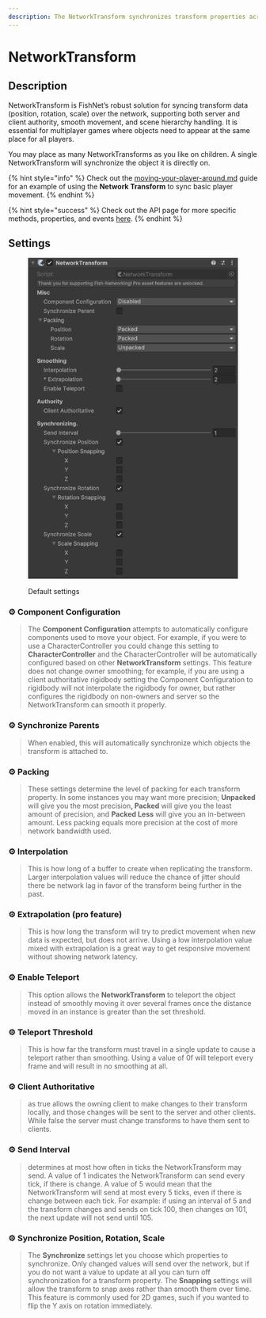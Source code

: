 ```yaml
---
description: The NetworkTransform synchronizes transform properties across the network.
---
```


# NetworkTransform

## Description <a href="#server-and-host" id="server-and-host"></a>

NetworkTransform is FishNet’s robust solution for syncing transform data (position, rotation, scale) over the network, supporting both server and client authority, smooth movement, and scene hierarchy handling. It is essential for multiplayer games where objects need to appear at the same place for all players.

You may place as many NetworkTransforms as you like on children. A single NetworkTransform will synchronize the object it is directly on.

{% hint style="info" %}
Check out the [moving-your-player-around.md](../../tutorials/getting-started/moving-your-player-around.md "mention") guide for an example of using the **Network Transform** to sync basic player movement.
{% endhint %}

{% hint style="success" %}
Check out the API page for more specific methods, properties, and events [here](https://fish-networking.com/FishNet/api/api/FishNet.Component.Transforming.NetworkTransform.html).
{% endhint %}

## Settings <a href="#server-and-host" id="server-and-host"></a>

<div align="left"><figure><img src="../../.gitbook/assets/network-transform-expanded-component.png" alt=""><figcaption><p>Default settings</p></figcaption></figure></div>

### :gear: **Component Configuration**

> The **Component Configuration** attempts to automatically configure components used to move your object. For example, if you were to use a CharacterController you could change this setting to **CharacterController** and the CharacterController will be automatically configured based on other **NetworkTransform** settings. This feature does not change owner smoothing; for example, if you are using a client authoritative rigidbody setting the Component Configuration to rigidbody will not interpolate the rigidbody for owner, but rather configures the rigidbody on non-owners and server so the NetworkTransform can smooth it properly.

### :gear: **Synchronize Parents**

> When enabled, this will automatically synchronize which objects the transform is attached to.

### :gear: **Packing**

> These settings determine the level of packing for each transform property. In some instances you may want more precision; **Unpacked** will give you the most precisio&#x6E;**, Packed** will give you the least amount of precision, and **Packed Less** will give you an in-between amount. Less packing equals more precision at the cost of more network bandwidth used.

### :gear: Interpolation

> This is how long of a buffer to create when replicating the transform. Larger interpolation values will reduce the chance of jitter should there be network lag in favor of the transform being further in the past.

### :gear: **Extrapolation (pro feature)**

> This is how long the transform will try to predict movement when new data is expected, but does not arrive. Using a low interpolation value mixed with extrapolation is a great way to get responsive movement without showing network latency.

### :gear: **Enable Teleport**

> This option allows the **NetworkTransform** to teleport the object instead of smoothly moving it over several frames once the distance moved in an instance is greater than the set threshold.

### :gear: **Teleport Threshold**

> This is how far the transform must travel in a single update to cause a teleport rather than smoothing. Using a value of 0f will teleport every frame and will result in no smoothing at all.

### :gear: **Client Authoritative**

> as true allows the owning client to make changes to their transform locally, and those changes will be sent to the server and other clients. While false the server must change transforms to have them sent to clients.

### :gear: **Send Interval**

> determines at most how often in ticks the NetworkTransform may send. A value of 1 indicates the NetworkTransform can send every tick, if there is change. A value of 5 would mean that the NetworkTransform will send at most every 5 ticks, even if there is change between each tick. For example: if using an interval of 5 and the transform changes and sends on tick 100, then changes on 101, the next update will not send until 105.

### :gear: **Synchronize Position, Rotation, Scale**

> The **Synchronize** settings let you choose which properties to synchronize. Only changed values will send over the network, but if you do not want a value to update at all you can turn off synchronization for a transform property. The **Snapping** settings will allow the transform to snap axes rather than smooth them over time. This feature is commonly used for 2D games, such if you wanted to flip the Y axis on rotation immediately.
